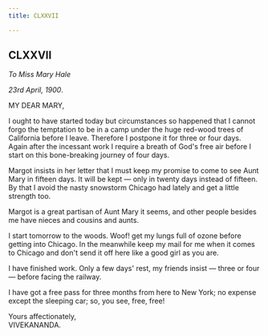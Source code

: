 ```yaml
---
title: CLXXVII

---
```





  

  


## CLXXVII

*To Miss Mary Hale*

*23rd April, 1900*.

MY DEAR MARY,

I ought to have started today but circumstances so happened that I
cannot forgo the temptation to be in a camp under the huge red-wood
trees of California before I leave. Therefore I postpone it for three or
four days. Again after the incessant work I require a breath of God's
free air before I start on this bone-breaking journey of four days.

Margot insists in her letter that I must keep my promise to come to see
Aunt Mary in fifteen days. It will be kept — only in twenty days instead
of fifteen. By that I avoid the nasty snowstorm Chicago had lately and
get a little strength too.

Margot is a great partisan of Aunt Mary it seems, and other people
besides me have nieces and cousins and aunts.

I start tomorrow to the woods. Woof! get my lungs full of ozone before
getting into Chicago. In the meanwhile keep my mail for me when it comes
to Chicago and don't send it off here like a good girl as you are.

I have finished work. Only a few days' rest, my friends insist — three
or four — before facing the railway.

I have got a free pass for three months from here to New York; no
expense except the sleeping car; so, you see, free, free!

Yours affectionately,  
VIVEKANANDA.


